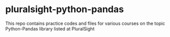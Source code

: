 # pluralsight-python-pandas
This repo contains practice codes and files for various courses on the topic Python-Pandas library listed at PluralSight 
